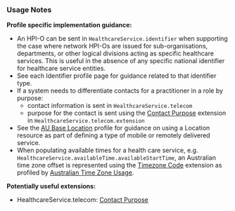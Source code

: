 ### Usage Notes

**Profile specific implementation guidance:**
- An HPI-O can be sent in `HealthcareService.identifier` when supporting  the case where network HPI-Os are issued for sub-organisations, departments, or other logical divisions acting as specific healthcare services. This is useful in the absence of any specific national identifier for healthcare service entities.
- See each Identifier profile page for guidance related to that identifier type.
- If a system needs to differentiate contacts for a practitioner in a role by purpose:
  - contact information is sent in `HealthcareService.telecom`
  - purpose for the contact is sent using the [Contact Purpose](StructureDefinition-contact-purpose.html) extension in `HealthcareService.telecom.extension`
- See the [AU Base Location](StructureDefinition-au-location.html) profile for guidance on using a Location resource as part of defining a type of mobile or remotely delivered service.
- When populating available times for a health care service, e.g. `HealthcareService.availableTime.availableStartTime`, an Australian time zone offset is represented using the [Timezone Code](http://hl7.org/fhir/StructureDefinition/timezone) extension as profiled by [Australian Time Zone Usage](StructureDefinition-au-timezone-usage.html).


**Potentially useful extensions:**
* HealthcareService.telecom: [Contact Purpose](StructureDefinition-contact-purpose.html)
